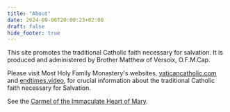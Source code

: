 ```yaml
---
title: "About"
date: 2024-09-06T20:00:23+02:00
draft: false
hide_footer: true
---
```



This site promotes the traditional Catholic faith necessary for salvation. It is produced and administered by Brother Matthew of Versoix, O.F.M.Cap.

Please visit Most Holy Family Monastery's websites, [vaticancatholic.com](https://vaticancatholic.com) and [endtimes.video](https://endtimes.video), for crucial information about the traditional Catholic faith necessary for Salvation.

See the [Carmel of the Immaculate Heart of Mary](https://www.truecatholiccarmel.com).


